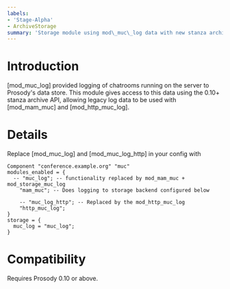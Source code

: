 ```yaml
---
labels:
- 'Stage-Alpha'
- ArchiveStorage
summary: 'Storage module using mod\_muc\_log data with new stanza archive API'
---
```


Introduction
============

[mod\_muc\_log] provided logging of chatrooms running on the server to
Prosody's data store. This module gives access to this data using the
0.10+ stanza archive API, allowing legacy log data to be used with
[mod\_mam\_muc] and [mod\_http\_muc\_log].

Details
=======

Replace [mod\_muc\_log] and [mod\_muc\_log\_http] in your config
with

``` {.lua}
Component "conference.example.org" "muc"
modules_enabled = {
  -- "muc_log"; -- functionality replaced by mod_mam_muc + mod_storage_muc_log
    "mam_muc"; -- Does logging to storage backend configured below

    -- "muc_log_http"; -- Replaced by the mod_http_muc_log
    "http_muc_log";
}
storage = {
  muc_log = "muc_log";
}
```

Compatibility
=============

Requires Prosody 0.10 or above.
